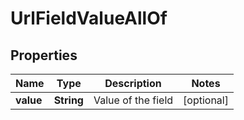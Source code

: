 

# UrlFieldValueAllOf


## Properties

| Name | Type | Description | Notes |
|------------ | ------------- | ------------- | -------------|
|**value** | **String** | Value of the field |  [optional] |




